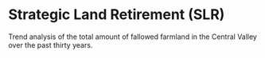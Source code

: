 # Strategic Land Retirement (SLR)

Trend analysis of the total amount of fallowed farmland in the Central Valley over the past thirty years.